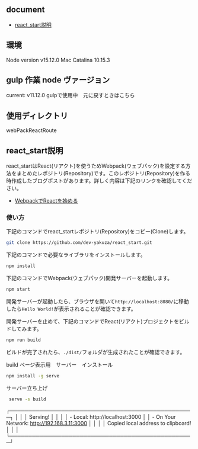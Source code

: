 ## document
- [react_start説明](#react_start説明)

## 環境
Node version v15.12.0
Mac Catalina 10.15.3

## gulp 作業 node ヴァージョン
current: v11.12.0
gulpで使用中　元に戻すときはこちら


## 使用ディレクトリ
webPackReactRoute

## react_start説明
react_startはReact(リアクト)を使うためWebpack(ウェブパック)を設定する方法をまとめたレポジトリ(Repository)です。このレポジトリ(Repository)を作る時作成したブログポストがあります。詳しく内容は下記のリンクを確認してください。

- [WebpackでReactを始める](https://dev-yakuza.github.io/react/start/)

### 使い方
下記のコマンドでreact_startレポジトリ(Repository)をコピー(Clone)します。

```bash
git clone https://github.com/dev-yakuza/react_start.git
```

下記のコマンドで必要なライブラリをインストールします。

```bash
npm install
```

下記のコマンドでWebpack(ウェブパック)開発サーバーを起動します。

```bash
npm start
```

開発サーバーが起動したら、ブラウザを開いて`http://localhost:8080/`に移動したら`Hello World!`が表示されることが確認できます。

開発サーバーを止めて、下記のコマンドでReact(リアクト)プロジェクトをビルドしてみます。

```bash
npm run build
```

ビルドが完了されたら、`./dist/`フォルダが生成されたことが確認できます。


build ページ表示用　サーバー　インストール

```bash
npm install -g serve
```

サーバー立ち上げ

```bash
 serve -s build
```

 ┌──────────────────────────────────────────────────┐
  │                                                  │
  │   Serving!                                       │
  │                                                  │
  │   - Local:            http://localhost:3000      │
  │   - On Your Network:  http://192.168.3.11:3000   │
  │                                                  │
  │   Copied local address to clipboard!             │
  │                                                  │
  └──────────────────────────────────────────────────┘
